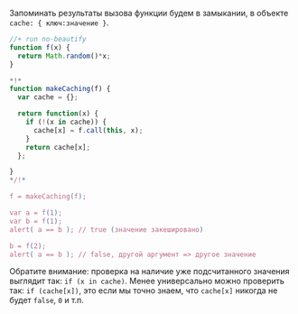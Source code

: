Запоминать результаты вызова функции будем в замыкании, в объекте `cache: { ключ:значение }`.

```js
//+ run no-beautify
function f(x) { 
  return Math.random()*x;
}

*!*
function makeCaching(f) { 
  var cache = {};  

  return function(x) {
    if (!(x in cache)) {   
      cache[x] = f.call(this, x);
    }
    return cache[x];
  };

}
*/!*

f = makeCaching(f);

var a = f(1);
var b = f(1);
alert( a == b ); // true (значение закешировано)

b = f(2);
alert( a == b ); // false, другой аргумент => другое значение
```

Обратите внимание: проверка на наличие уже подсчитанного значения выглядит так: `if (x in cache)`. Менее универсально можно проверить так: `if (cache[x])`, это если мы точно знаем, что `cache[x]` никогда не будет `false`, `0` и т.п.

